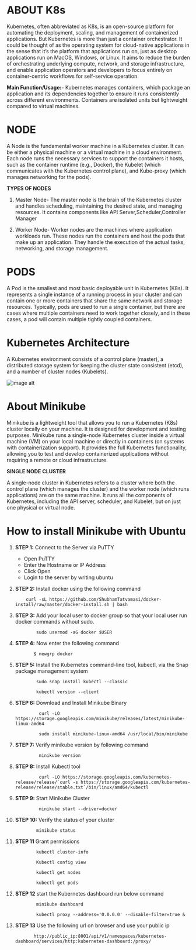 # ABOUT K8s
Kubernetes, often abbreviated as K8s, is an open-source platform for automating the deployment, scaling, and management of containerized applications. But Kubernetes is more than just a container orchestrator. It could be thought of as the operating system for cloud-native applications in the sense that it’s the platform that applications run on, just as desktop applications run on MacOS, Windows, or Linux. It aims to reduce the burden of orchestrating underlying compute, network, and storage infrastructure, and enable application operators and developers to focus entirely on container-centric workflows for self-service operation.

**Main Function/Usage:-** Kubernetes manages containers, which package an application and its dependencies together to ensure it runs consistently across different environments. Containers are isolated units but lightweight compared to virtual machines.

# NODE 
A Node is the fundamental worker machine in a Kubernetes cluster. It can be either a physical machine or a virtual machine in a cloud environment. Each node runs the necessary services to support the containers it hosts, such as the container runtime (e.g., Docker), the Kubelet (which communicates with the Kubernetes control plane), and Kube-proxy (which manages networking for the pods).

**TYPES OF NODES**

1. Master Node- The master node is the brain of the Kubernetes cluster and handles scheduling, maintaining the desired state, and managing resources. It contains components like API Server,Scheduler,Controller Manager

2. Worker  Node- Worker nodes are the machines where application workloads run. These nodes run the containers and host the pods that make up an application. They handle the execution of the actual tasks, networking, and storage management.

# PODS
A Pod is the smallest and most basic deployable unit in Kubernetes (K8s). It represents a single instance of a running process in your cluster and can contain one or more containers that share the same network and storage resources. Typically, pods are used to run a single container, but there are cases where multiple containers need to work together closely, and in these cases, a pod will contain multiple tightly coupled containers.


# Kubernetes Architecture 
A Kubernetes environment consists of a control plane (master), a distributed storage system for keeping the cluster state consistent (etcd), and a number of cluster nodes (Kubelets). 


![image alt](https://platform9.com/wp-content/uploads/2019/05/kubernetes-constructs-concepts-architecture.jpg)

# About Minikube 
Minikube is a lightweight tool that allows you to run a Kubernetes (K8s) cluster locally on your machine. It is designed for development and testing purposes. Minikube runs a single-node Kubernetes cluster inside a virtual machine (VM) on your local machine or directly in containers (on systems with containerization support). It provides the full Kubernetes functionality, allowing you to test and develop containerized applications without requiring a remote or cloud infrastructure.


**SINGLE NODE CLUSTER**

A single-node cluster in Kubernetes refers to a cluster where both the control plane (which manages the cluster) and the worker node (which runs applications) are on the same machine. It runs all the components of Kubernetes, including the API server, scheduler, and Kubelet, but on just one physical or virtual node.

# How to install Minikube with Ubuntu
1. **STEP 1:** Connect to the Server via PuTTY
   * Open PuTTY
   * Enter the Hostname or IP Address
   * Click Open
   * Login to the server by writing ubuntu
     
2. **STEP 2:** Install docker using the following command
   
           curl -sL https://github.com/ShubhamTatvamasi/docker-install/raw/master/docker-install.sh | bash

3. **STEP 3:**  Add your local user to docker group so that your local user run docker commands without sudo.

               sudo usermod -aG docker $USER

4. **STEP 4:** Now enter the following command

              $ newgrp docker

5. **STEP 5:** Install the Kubernetes command-line tool, kubectl, via the Snap package management system

               sudo snap install kubectl --classic

               kubectl version --client

6. **STEP 6:** Download and Install Minikube Binary

                curl -LO https://storage.googleapis.com/minikube/releases/latest/minikube-linux-amd64

                sudo install minikube-linux-amd64 /usr/local/bin/minikube

7. **STEP 7:** Verify minikube version by following command

                minikube version

8. **STEP 8:** Install Kubectl tool

                curl -LO https://storage.googleapis.com/kubernetes-release/release/`curl -s https://storage.googleapis.com/kubernetes-release/release/stable.txt`/bin/linux/amd64/kubectl
   
9. **STEP 9:** Start Minikube Cluster
    
                minikube start --driver=docker

10. **STEP 10:** Verify the status of your cluster

                minikube status

11. **STEP 11** Grant permissions

                kubectl cluster-info

                Kubectl config view

                kubectl get nodes

                kubectl get pods

12. **STEP 12** start the Kubernetes dashboard run below command

                minikube dashboard

                kubectl proxy --address='0.0.0.0' --disable-filter=true &
    
14. **STEP 13** Use the following url on browser and use your public ip 

               http://public_ip:8001/api/v1/namespaces/kubernetes-dashboard/services/http:kubernetes-dashboard:/proxy/
